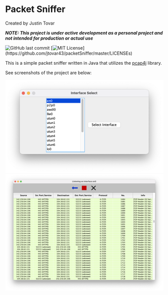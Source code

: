 # Packet Sniffer
Created by Justin Tovar

_**NOTE: This project is under active development as a personal project and not intended for production or actual use**_

![GitHub last commit](https://img.shields.io/github/last-commit/jtovar43/packetSniffer)
[![MIT License](https://img.shields.io/apm/l/atomic-design-ui.svg?)](https://github.com/jtovar43/packetSniffer/master/LICENSEs)

This is a simple packet sniffer written in Java that utilizes the [pcap4j](https://github.com/kaitoy/pcap4j) library.

See screenshots of the project are below:

![Interface select](resources/interfaceselect.png)
![Capture view](resources/captureview.png)